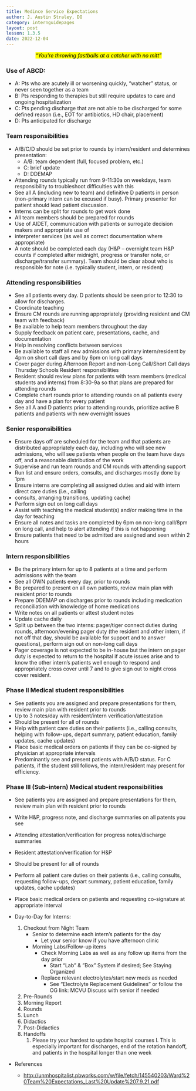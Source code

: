 ```yaml
---
title: Medince Service Expectations
author: J. Austin Straley, DO
category: internguidepages
layout: post
lesson: 1.3.5
date: 2022-12-04
---
```


<html>
    <meta charset="UTF-8">
    <meta name="viewport" content="width=device-width, initial-scale=1">
    <link href="{{site.baseurl}}/assets/grid/bootstrap-grid.min.css" rel="stylesheet">
    <link href="{{site.baseurl}}/assets/grid/grid.css" rel="stylesheet">
    <link rel="stylesheet" href="{{site.baseurl}}/assets/gitbook/gitbook-plugin-fontsettings/website.css">
    <link rel="stylesheet" href="{{site.baseurl}}/assets/gitbook/gitbook-plugin-search-pro/search.css">
    <link rel="stylesheet" href="{{site.baseurl}}/assets/gitbook/gitbook-plugin-back-to-top-button/plugin.css">
    <link rel="stylesheet" href="{{site.baseurl}}/assets/gitbook/style.css">
    <link rel="stylesheet" href="{{site.baseurl}}/assets/gitbook/rouge/{{ site.syntax_highlighter_style | default: 'colorful' }}.css">
    <meta name="HandheldFriendly" content="true"/>
    <meta name="viewport" content="width=device-width, initial-scale=1, user-scalable=no">
    <meta name="apple-mobile-web-app-capable" content="yes">
    <meta name="apple-mobile-web-app-status-bar-style" content="black">
    <link rel="apple-touch-icon-precomposed" sizes="152x152" href="{{site.baseurl}}/assets/gitbook/images/apple-touch-icon-precomposed-152.png">
    <link rel="shortcut icon" href="{{site.baseurl}}/{{site.favicon_path}}" type="image/x-icon">
</html>

*<center><mark>“You're throwing fastballs at a catcher with no mitt”</mark></center>*

### Use of ABCD:
- A: Pts who are acutely ill or worsening quickly, “watcher” status, or never seen together as a team
- B: Pts responding to therapies but still require updates to care and ongoing hospitalization
- C: Pts pending discharge that are not able to be discharged for some defined reason (i.e., EOT for antibiotics, HD chair, placement)
- D: Pts anticipated for discharge

### Team responsibilities
- A/B/C/D should be set prior to rounds by intern/resident and determines presentation: 
    - A/B: team dependent (full, focused problem, etc.)
    - C: brief update
    - D: DDEMAP
- Attending rounds typically run from 9-11:30a on weekdays, team responsibility to troubleshoot difficulties with this
- See all A (including new to team) and definitive D patients in person (non-primary intern can be excused if busy). Primary presenter for patient should lead patient discussion.
- Interns can be split for rounds to get work done
- All team members should be prepared for rounds
- Use of AIDET, communication with patients or surrogate decision makers and appropriate use of
- interpreter services (as well as correct documentation where appropriate)
- A note should be completed each day (H&P – overnight team H&P counts if completed after midnight, progress or transfer note, or discharge/transfer summary). Team should be clear about who is responsible for note (i.e. typically student, intern, or resident)

### Attending responsibilities
- See all patients every day. D patients should be seen prior to 12:30 to allow for discharges.
- Coordinate teaching
- Ensure CM rounds are running appropriately (providing resident and CM team with feedback)
- Be available to help team members throughout the day
- Supply feedback on patient care, presentations, cache, and documentation
- Help in resolving conflicts between services
- Be available to staff all new admissions with primary intern/resident by 4pm on short call days and by 6pm on long call days
- Cover pager during Afternoon Report and non-Long Call/Short Call days Thursday Schools Resident responsibilities
- Resident should review plans for patients with team members (medical students and interns) from 8:30-9a so that plans are prepared for attending rounds
- Complete chart rounds prior to attending rounds on all patients every day and have a plan for every patient
- See all A and D patients prior to attending rounds, prioritize active B patients and patients with new overnight issues

### Senior responsibilities
- Ensure days off are scheduled for the team and that patients are distributed appropriately each day, including who will see new admissions, who will see patients when people on the team have days off, and a reasonable distribution of the work
- Supervise and run team rounds and CM rounds with attending support
- Run list and ensure orders, consults, and discharges mostly done by 1pm
- Ensure interns are completing all assigned duties and aid with intern direct care duties (i.e., calling
- consults, arranging transitions, updating cache)
- Perform sign out on long call days
- Assist with teaching the medical student(s) and/or making time in the day for teaching
- Ensure all notes and tasks are completed by 6pm on non-long call/8pm on long call, and help to alert attending if this is not happening
- Ensure patients that need to be admitted are assigned and seen within 2 hours

### Intern responsibilities
- Be the primary intern for up to 8 patients at a time and perform admissions with the team
- See all OWN patients every day, prior to rounds
- Be prepared to present on all own patients, review main plan with resident prior to rounds
- Prepare DDEMAP on discharges prior to rounds including medication reconciliation with knowledge of home medications
- Write notes on all patients or attest student notes
- Update cache daily
- Split up between the two interns: pager/tiger connect duties during rounds, afternoon/evening pager duty (the resident and other intern, if not off that day, should be available for support and to answer questions), perform sign out on non-long call days
- Pager coverage is not expected to be in-house but the intern on pager duty is expected to return to the hospital if acute issues arise and to know the other intern’s patients well enough to respond and appropriately cross cover until 7 and to give sign out to night cross cover resident.

### Phase II Medical student responsibilities
- See patients you are assigned and prepare presentations for them, review main plan with resident prior to rounds
- Up to 3 notes/day with resident/intern verification/attestation
- Should be present for all of rounds
- Help with patient care duties on their patients (i.e., calling consults, helping with follow-ups, depart summary, patient education, family updates, cache updates)
- Place basic medical orders on patients if they can be co-signed by physician at appropriate intervals
- Predominantly see and present patients with A/B/D status. For C patients, if the student still follows, the intern/resident may present for efficiency.

### Phase III (Sub-intern) Medical student responsibilities
- See patients you are assigned and prepare presentations for them, review main plan with resident prior to rounds
- Write H&P, progress note, and discharge summaries on all patents you see
- Attending attestation/verification for progress notes/discharge summaries
- Resident attestation/verification for H&P
- Should be present for all of rounds
- Perform all patient care duties on their patients (i.e., calling consults, requesting follow-ups, depart summary, patient education, family updates, cache updates)
- Place basic medical orders on patients and requesting co-signature at appropriate interval


- Day-to-Day for Interns:
	1. Checkout from Night Team
        - Senior to determine each intern’s patients for the day
        	- Let your senior know if you have afternoon clinic
        - Morning Labs/Follow-up items
        	- Check Morning Labs as well as any follow up items from the day prior
        		- Start “Lab” & ”Box” System if desired; See Staying Organized
        	- Replace relevant electrolytes/start new meds as needed
        		- See “Electrolyte Replacement Guidelines” or follow the OG link: MCVU
				Discuss with senior if needed
	2. Pre-Rounds
	3. Morning Report
	4. Rounds
	5. Lunch
	6. Didactics
	7. Post-Didactics
	8. Handoffs
		1. Please try your hardest to update hospital courses
			I. This is especially important for discharges, end of the rotation handoff, and patients in the hospital longer than one week

- References
	- http://unmhospitalist.pbworks.com/w/file/fetch/145540203/Ward%20Team%20Expectations_Last%20Update%207.9.21.pdf